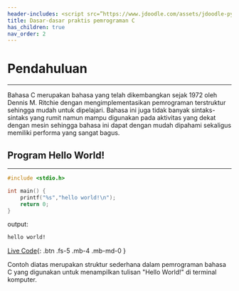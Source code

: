 ```yaml
---
header-includes: <script src=”https://www.jdoodle.com/assets/jdoodle-pym.min.js” type=”text/javascript”></script>
title: Dasar-dasar praktis pemrograman C
has_children: true
nav_order: 2
---
```


# Pendahuluan
---
Bahasa C merupakan bahasa yang telah dikembangkan sejak 1972 oleh Dennis M. Ritchie dengan mengimplementasikan pemrograman terstruktur sehingga mudah untuk dipelajari. Bahasa ini juga tidak banyak sintaks-sintaks yang rumit namun mampu digunakan pada aktivitas yang dekat dengan mesin sehingga bahasa ini dapat dengan mudah dipahami sekaligus memiliki performa yang sangat bagus.

## Program Hello World!
---
```c++
#include <stdio.h>

int main() {
	printf("%s","hello world!\n");
	return 0;
}
```

output:
```bash
hello world!
```

[Live Code](https://ide.geeksforgeeks.org/K24VzP0csH){: .btn .fs-5 .mb-4 .mb-md-0 }

Contoh diatas merupakan struktur sederhana dalam pemrograman bahasa C yang digunakan untuk menampilkan tulisan "Hello World!" di terminal komputer.